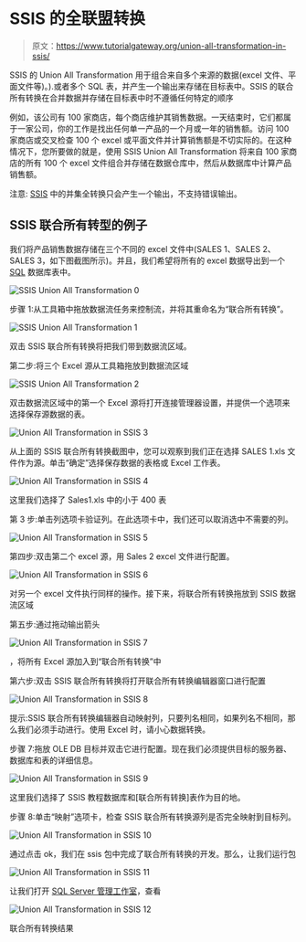 # SSIS 的全联盟转换

> 原文：<https://www.tutorialgateway.org/union-all-transformation-in-ssis/>

SSIS 的 Union All Transformation 用于组合来自多个来源的数据(excel 文件、平面文件等)。).或者多个 SQL 表，并产生一个输出来存储在目标表中。SSIS 的联合所有转换在合并数据并存储在目标表中时不遵循任何特定的顺序

例如，该公司有 100 家商店，每个商店维护其销售数据。一天结束时，它们都属于一家公司，你的工作是找出任何单一产品的一个月或一年的销售额。访问 100 家商店或交叉检查 100 个 excel 或平面文件并计算销售额是不切实际的。在这种情况下，您所要做的就是，使用 SSIS Union All Transformation 将来自 100 家商店的所有 100 个 excel 文件组合并存储在数据仓库中，然后从数据库中计算产品销售额。

注意: [SSIS](https://www.tutorialgateway.org/ssis/) 中的并集全转换只会产生一个输出，不支持错误输出。

## SSIS 联合所有转型的例子

我们将产品销售数据存储在三个不同的 excel 文件中(SALES 1、SALES 2、SALES 3，如下图截图所示)。并且，我们希望将所有的 excel 数据导出到一个 [SQL](https://www.tutorialgateway.org/sql/) 数据库表中。

![SSIS Union All Transformation 0](img/2d1ba4751a64126c8eb2b7feac273ee1.png)

步骤 1:从工具箱中拖放数据流任务来控制流，并将其重命名为“联合所有转换”。

![SSIS Union All Transformation 1](img/84d076bb67dc81b65b496961f7dfb3f0.png)

双击 SSIS 联合所有转换将把我们带到数据流区域。

第二步:将三个 Excel 源从工具箱拖放到数据流区域

![SSIS Union All Transformation 2](img/70e23dd3d3b49716536c4a7a2675c4c3.png)

双击数据流区域中的第一个 Excel 源将打开连接管理器设置，并提供一个选项来选择保存源数据的表。

![Union All Transformation in SSIS 3](img/6ceaa710baf3f465082d359e1a867c62.png)

从上面的 SSIS 联合所有转换截图中，您可以观察到我们正在选择 SALES 1.xls 文件作为源。单击“确定”选择保存数据的表格或 Excel 工作表。

![Union All Transformation in SSIS 4](img/526373346b8bc39486d1dad47488407a.png)

这里我们选择了 Sales1.xls 中的小于 400 表

第 3 步:单击列选项卡验证列。在此选项卡中，我们还可以取消选中不需要的列。

![Union All Transformation in SSIS 5](img/3797fc20b2ee84343d5b2b8fb0ec470d.png)

第四步:双击第二个 excel 源，用 Sales 2 excel 文件进行配置。

![Union All Transformation in SSIS 6](img/af006638ad89cc50d394beab743a6f71.png)

对另一个 excel 文件执行同样的操作。接下来，将联合所有转换拖放到 SSIS 数据流区域

第五步:通过拖动输出箭头

![Union All Transformation in SSIS 7](img/b7178bfee2530391de105253beabb669.png)

，将所有 Excel 源加入到“联合所有转换”中

第六步:双击 SSIS 联合所有转换将打开联合所有转换编辑器窗口进行配置

![Union All Transformation in SSIS 8](img/c0ca18768e23d9154d51fc3fd3ad9d6e.png)

提示:SSIS 联合所有转换编辑器自动映射列，只要列名相同，如果列名不相同，那么我们必须手动进行。使用 Excel 时，请小心数据转换。

步骤 7:拖放 OLE DB 目标并双击它进行配置。现在我们必须提供目标的服务器、数据库和表的详细信息。

![Union All Transformation in SSIS 9](img/203bb565990af9db8b9782dc02d3cb26.png)

这里我们选择了 SSIS 教程数据库和[联合所有转换]表作为目的地。

步骤 8:单击“映射”选项卡，检查 SSIS 联合所有转换源列是否完全映射到目标列。

![Union All Transformation in SSIS 10](img/7f4aa1396a03ad6c96fdcb3372f971b0.png)

通过点击 ok，我们在 ssis 包中完成了联合所有转换的开发。那么，让我们运行包

![Union All Transformation in SSIS 11](img/fbbaf6f7b5294c57dd33f219294c50ec.png)

让我们打开 [SQL Server 管理工作室](https://www.tutorialgateway.org/sql/)，查看

![Union All Transformation in SSIS 12](img/3c18a93505f5a155ad32eb317130eb68.png)

联合所有转换结果
